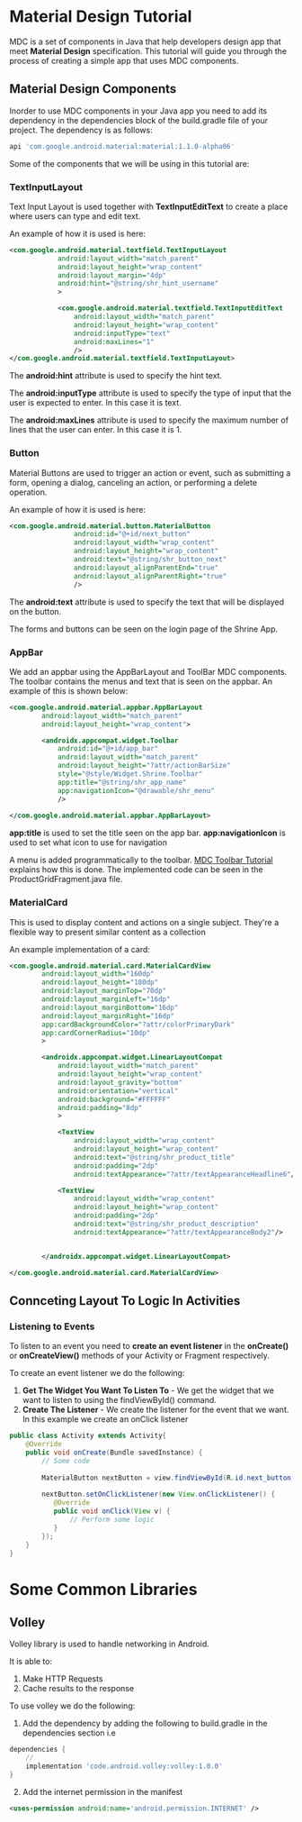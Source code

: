 # Material Design Tutorial
MDC is a set of components in Java that help developers design app that meet **Material Design** specification. This tutorial will guide you through the process of creating a simple app that uses MDC components.

## Material Design Components
Inorder to use MDC components in your Java app you need to add its dependency in the dependencies block of the build.gradle file of your project. The dependency is as follows:
```gradle
api 'com.google.android.material:material:1.1.0-alpha06'
```

Some of the components that we will be using in this tutorial are:

### TextInputLayout
Text Input Layout is used together with **TextInputEditText** to create a place where users can type and edit text.

An example of how it is used is here:
```xml
<com.google.android.material.textfield.TextInputLayout
            android:layout_width="match_parent"
            android:layout_height="wrap_content"
            android:layout_margin="4dp"
            android:hint="@string/shr_hint_username"
            >

            <com.google.android.material.textfield.TextInputEditText
                android:layout_width="match_parent"
                android:layout_height="wrap_content"
                android:inputType="text"
                android:maxLines="1"
                />
</com.google.android.material.textfield.TextInputLayout>
```
The **android:hint** attribute is used to specify the hint text.

The **android:inputType** attribute is used to specify the type of input that the user is expected to enter. In this case it is text.

The **android:maxLines** attribute is used to specify the maximum number of lines that the user can enter. In this case it is 1.

### Button
Material Buttons are used to trigger an action or event, such as submitting a form, opening a dialog, canceling an action, or performing a delete operation.

An example of how it is used is here:
```xml
<com.google.android.material.button.MaterialButton
                android:id="@+id/next_button"
                android:layout_width="wrap_content"
                android:layout_height="wrap_content"
                android:text="@string/shr_button_next"
                android:layout_alignParentEnd="true"
                android:layout_alignParentRight="true"
                />
```
The **android:text** attribute is used to specify the text that will be displayed on the button.

The forms and buttons can be seen on the login page of the Shrine App.

### AppBar
We add an appbar using the AppBarLayout and ToolBar MDC components. The toolbar contains the menus and text that is seen on the appbar. An example of this is shown below:
```xml
<com.google.android.material.appbar.AppBarLayout
        android:layout_width="match_parent"
        android:layout_height="wrap_content">

        <androidx.appcompat.widget.Toolbar
            android:id="@+id/app_bar"
            android:layout_width="match_parent"
            android:layout_height="?attr/actionBarSize"
            style="@style/Widget.Shrine.Toolbar"
            app:title="@string/shr_app_name"
            app:navigationIcon="@drawable/shr_menu"
            />
    
</com.google.android.material.appbar.AppBarLayout>
```
**app:title** is used to set the title seen on the app bar.
**app:navigationIcon** is used to set what icon to use for navigation

A menu is added programmatically to the toolbar. [MDC Toolbar Tutorial](https://codelabs.developers.google.com/codelabs/mdc-102-java/index.html#2) explains how this is done. The implemented code can be seen in the ProductGridFragment.java file.

### MaterialCard
This is used to display content and actions on a single subject. They're a flexible way to present similar content as a collection

An example implementation of a card:
```xml
<com.google.android.material.card.MaterialCardView
        android:layout_width="160dp"
        android:layout_height="180dp"
        android:layout_marginTop="70dp"
        android:layout_marginLeft="16dp"
        android:layout_marginBottom="16dp"
        android:layout_marginRight="16dp"
        app:cardBackgroundColor="?attr/colorPrimaryDark"
        app:cardCornerRadius="10dp"
        >

        <androidx.appcompat.widget.LinearLayoutCompat
            android:layout_width="match_parent"
            android:layout_height="wrap_content"
            android:layout_gravity="bottom"
            android:orientation="vertical"
            android:background="#FFFFFF"
            android:padding="8dp"
            >

            <TextView
                android:layout_width="wrap_content"
                android:layout_height="wrap_content"
                android:text="@string/shr_product_title"
                android:padding="2dp"
                android:textAppearance="?attr/textAppearanceHeadline6"/>

            <TextView
                android:layout_width="wrap_content"
                android:layout_height="wrap_content"
                android:padding="2dp"
                android:text="@string/shr_product_description"
                android:textAppearance="?attr/textAppearanceBody2"/>


        </androidx.appcompat.widget.LinearLayoutCompat>

</com.google.android.material.card.MaterialCardView>
```

## Connceting Layout To Logic In Activities
### Listening to Events
To listen to an event you need to **create an event listener** in the **onCreate()** or **onCreateView()** methods of your Activity or Fragment respectively.

To create an event listener we do the following:
1. **Get The Widget You Want To Listen To** - We get the widget that we want to listen to using the findViewById() command. 
2. **Create The Listener** - We create the listener for the event that we want. In this example we create an onClick listener
```java
public class Activity extends Activity{
    @Override
    public void onCreate(Bundle savedInstance) {
        // Some code
        
        MaterialButton nextButton = view.findViewById(R.id.next_button);
        
        nextButton.setOnClickListener(new View.onClickListener() {
           @Override
           public void onClick(View v) {
               // Perform some logic
           } 
        });
    }
}
```

# Some Common Libraries
## Volley
Volley library is used to handle networking in Android.

It is able to:
1. Make HTTP Requests
2. Cache results to the response

To use volley we do the following:
1. Add the dependency by adding the following to build.gradle in the dependencies section i.e 
```gradle
dependencies {
    //
    implementation 'code.android.volley:volley:1.0.0'
}
```
2. Add the internet permission in the manifest
```xml
<uses-permission android:name='android.permission.INTERNET' />
```